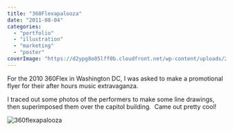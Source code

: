 ```yaml
---
title: "360Flexapalooza"
date: "2011-08-04"
categories:
  - "portfolio"
  - "illustration"
  - "marketing"
  - "poster"
coverImage: "https://d2ypg8o05lff0b.cloudfront.net/wp-content/uploads/2011/08/360flexapalooza.jpg"
---
```


For the 2010 360Flex in Washington DC, I was asked to make a promotional flyer for their after hours music extravaganza.

I traced out some photos of the performers to make some line drawings, then superimposed them over the capitol building.  Came out pretty cool!

![360flexapalooza](https://d2ypg8o05lff0b.cloudfront.net/wp-content/uploads/2011/08/360flexapalooza.jpg)
